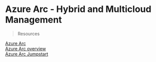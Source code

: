 # Azure Arc - Hybrid and Multicloud Management

> Resources

[Azure Arc](https://azure.microsoft.com/en-us/services/azure-arc/)<br/>
[Azure Arc overview](https://docs.microsoft.com/en-us/azure/azure-arc/overview/)<br/>
[Azure Arc Jumpstart](https://azurearcjumpstart.io/)